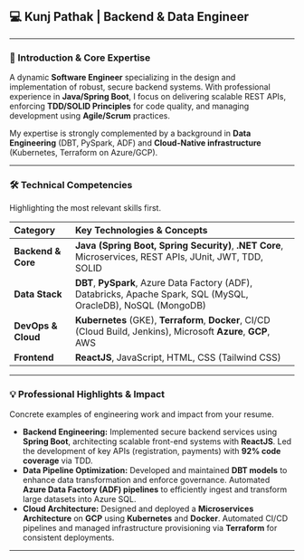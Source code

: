 ## 💻 Kunj Pathak | Backend & Data Engineer

---

### **📍 Introduction & Core Expertise**

A dynamic **Software Engineer** specializing in the design and implementation of robust, secure backend systems. With professional experience in **Java/Spring Boot**, I focus on delivering scalable REST APIs, enforcing **TDD/SOLID Principles** for code quality, and managing development using **Agile/Scrum** practices.

My expertise is strongly complemented by a background in **Data Engineering** (DBT, PySpark, ADF) and **Cloud-Native infrastructure** (Kubernetes, Terraform on Azure/GCP).

---

### **🛠️ Technical Competencies**

Highlighting the most relevant skills first.

| Category | Key Technologies & Concepts |
| :--- | :--- |
| **Backend & Core** | **Java (Spring Boot, Spring Security)**, **.NET Core**, Microservices, REST APIs, JUnit, JWT, TDD, SOLID  |
| **Data Stack** | **DBT**, **PySpark**, Azure Data Factory (ADF), Databricks, Apache Spark, SQL (MySQL, OracleDB), NoSQL (MongoDB)  |
| **DevOps & Cloud** | **Kubernetes** (GKE), **Terraform**, **Docker**, CI/CD (Cloud Build, Jenkins), Microsoft **Azure**, **GCP**, AWS  |
| **Frontend** | **ReactJS**, JavaScript, HTML, CSS (Tailwind CSS) |

---

### **💡 Professional Highlights & Impact**

Concrete examples of engineering work and impact from your resume.

* **Backend Engineering:** Implemented secure backend services using **Spring Boot**, architecting scalable front-end systems with **ReactJS**. Led the development of key APIs (registration, payments) with **92% code coverage** via TDD.
* **Data Pipeline Optimization:** Developed and maintained **DBT models** to enhance data transformation and enforce governance. Automated **Azure Data Factory (ADF) pipelines** to efficiently ingest and transform large datasets into Azure SQL.
* **Cloud Architecture:** Designed and deployed a **Microservices Architecture** on **GCP** using **Kubernetes** and **Docker**. Automated CI/CD pipelines and managed infrastructure provisioning via **Terraform** for consistent deployments.

---
